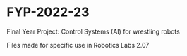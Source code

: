 # FYP-2022-23
Final Year Project: Control Systems (AI) for wrestling robots

Files made for specific use in Robotics Labs 2.07

